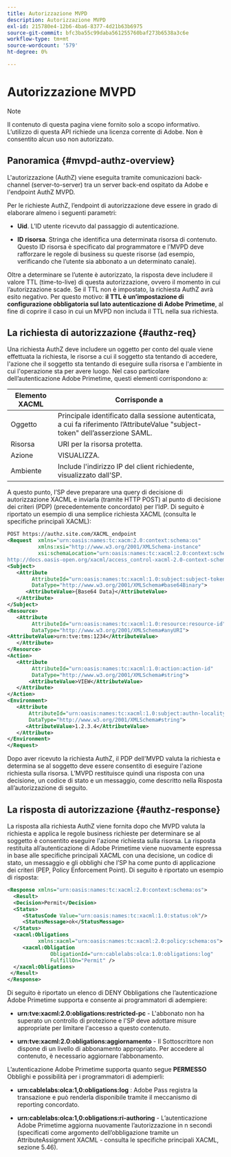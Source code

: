 ```yaml
---
title: Autorizzazione MVPD
description: Autorizzazione MVPD
exl-id: 215780e4-12b6-4ba6-8377-4d21b63b6975
source-git-commit: bfc3ba55c99daba561255760baf273b6538a3c6e
workflow-type: tm+mt
source-wordcount: '579'
ht-degree: 0%

---
```


# Autorizzazione MVPD

>[!NOTE]
>
>Il contenuto di questa pagina viene fornito solo a scopo informativo. L’utilizzo di questa API richiede una licenza corrente di Adobe. Non è consentito alcun uso non autorizzato.

## Panoramica {#mvpd-authz-overview}

L&#39;autorizzazione (AuthZ) viene eseguita tramite comunicazioni back-channel (server-to-server) tra un server back-end ospitato da Adobe e l&#39;endpoint AuthZ MVPD.

Per le richieste AuthZ, l’endpoint di autorizzazione deve essere in grado di elaborare almeno i seguenti parametri:

* **Uid**. L’ID utente ricevuto dal passaggio di autenticazione.

* **ID risorsa**. Stringa che identifica una determinata risorsa di contenuto. Questo ID risorsa è specificato dal programmatore e l’MVPD deve rafforzare le regole di business su queste risorse (ad esempio, verificando che l’utente sia abbonato a un determinato canale).

Oltre a determinare se l’utente è autorizzato, la risposta deve includere il valore TTL (time-to-live) di questa autorizzazione, ovvero il momento in cui l’autorizzazione scade. Se il TTL non è impostato, la richiesta AuthZ avrà esito negativo.  Per questo motivo: **il TTL è un’impostazione di configurazione obbligatoria sul lato autenticazione di Adobe Primetime**, al fine di coprire il caso in cui un MVPD non includa il TTL nella sua richiesta.

## La richiesta di autorizzazione {#authz-req}

Una richiesta AuthZ deve includere un oggetto per conto del quale viene effettuata la richiesta, le risorse a cui il soggetto sta tentando di accedere, l&#39;azione che il soggetto sta tentando di eseguire sulla risorsa e l&#39;ambiente in cui l&#39;operazione sta per avere luogo. Nel caso particolare dell’autenticazione Adobe Primetime, questi elementi corrispondono a:

| Elemento XACML | Corrisponde a |
|---------------|--------------------------------------------------------------------------------------------------------------------------------|
| Oggetto | Principale identificato dalla sessione autenticata, a cui fa riferimento l’AttributeValue &quot;subject-token&quot; dell’asserzione SAML. |
| Risorsa | URI per la risorsa protetta. |
| Azione | VISUALIZZA. |
| Ambiente | Include l&#39;indirizzo IP del client richiedente, visualizzato dall&#39;SP. |



A questo punto, l’SP deve preparare una query di decisione di autorizzazione XACML e inviarla (tramite HTTP POST) al punto di decisione dei criteri (PDP) (precedentemente concordato) per l’IdP. Di seguito è riportato un esempio di una semplice richiesta XACML (consulta le specifiche principali XACML):

```XML
POST https://authz.site.com/XACML_endpoint
<Request  xmlns="urn:oasis:names:tc:xacm:2.0:context:schema:os"
          xmlns:xsi="http://www.w3.org/2001/XMLSchema-instance"
          xsi:schemaLocation="urn:oasis:names:tc:xacml:2.0:context:schema:os
http://docs.oasis-open.org/xacml/access_control-xacml-2.0-context-schema-os.xsd">
<Subject>
   <Attribute
        AttributeId="urn:oasis:names:tc:xacml:1.0:subject:subject-token"
        DataType="http://www.w3.org/2001/XMLSchema#base64Binary">
      <AttributeValue>{Base64 Data}</AttributeValue>
   </Attribute>
</Subject>
<Resource>
   <Attribute
        AttributeId="urn:oasis:names:tc:xacml:1.0:resource:resource-id"
        DataType="http://www.w3.org/2001/XMLSchema#anyURI">
<AttributeValue>urn:tve:tms:1234</AttributeValue>
   </Attribute>
</Resource>
<Action>
   <Attribute
        AttributeId="urn:oasis:names:tc:xacml:1.0:action:action-id"
        DataType="http://www.w3.org/2001/XMLSchema#string">
       <AttributeValue>VIEW</AttributeValue>
   </Attribute>
</Action>
<Environment>
   <Attribute
       AttributeId="urn:oasis:names:tc:xacml:1.0:subject:authn-locality:ip-address"
       DataType="http://www.w3.org/2001/XMLSchema#string">
      <AttributeValue>1.2.3.4</AttributeValue>
   </Attribute>
</Environment>
</Request>
```


Dopo aver ricevuto la richiesta AuthZ, il PDP dell&#39;MVPD valuta la richiesta e determina se al soggetto deve essere consentito di eseguire l&#39;azione richiesta sulla risorsa. L’MVPD restituisce quindi una risposta con una decisione, un codice di stato e un messaggio, come descritto nella Risposta all’autorizzazione di seguito.

## La risposta di autorizzazione {#authz-response}

La risposta alla richiesta AuthZ viene fornita dopo che MVPD valuta la richiesta e applica le regole business richieste per determinare se al soggetto è consentito eseguire l&#39;azione richiesta sulla risorsa. La risposta restituita all’autenticazione di Adobe Primetime viene nuovamente espressa in base alle specifiche principali XACML con una decisione, un codice di stato, un messaggio e gli obblighi che l’SP ha come punto di applicazione dei criteri (PEP, Policy Enforcement Point). Di seguito è riportato un esempio di risposta:

```XML
<Response xmlns="urn:oasis:names:tc:xacml:2.0:context:schema:os">
  <Result>
  <Decision>Permit</Decision>
  <Status>
     <StatusCode Value="urn:oasis:names:tc:xacml:1.0:status:ok"/>
     <StatusMessage>ok</StatusMessage>
  </Status>
  <xacml:Obligations     
          xmlns:xacml="urn:oasis:names:tc:xacml:2.0:policy:schema:os">
     <xacml:Obligation    
              ObligationId="urn:cablelabs:olca:1.0:obligations:log"
              FulfillOn="Permit" />
  </xacml:Obligations>
 </Result>
</Response>
```

Di seguito è riportato un elenco di DENY Obbligations che l’autenticazione Adobe Primetime supporta e consente ai programmatori di adempiere:

* **urn:tve:xacml:2.0:obligations:restricted-pc** - L&#39;abbonato non ha superato un controllo di protezione e l&#39;SP deve adottare misure appropriate per limitare l&#39;accesso a questo contenuto.

* **urn:tve:xacml:2.0:obligations:aggiornamento** - Il Sottoscrittore non dispone di un livello di abbonamento appropriato.  Per accedere al contenuto, è necessario aggiornare l’abbonamento.

L’autenticazione Adobe Primetime supporta quanto segue **PERMESSO** Obblighi e possibilità per i programmatori di adempierli:

* **urn:cablelabs:olca:1,0:obligations:log** : Adobe Pass registra la transazione e può renderla disponibile tramite il meccanismo di reporting concordato.

* **urn:cablelabs:olca:1,0:obligations:ri-authoring** - L’autenticazione Adobe Primetime aggiorna nuovamente l’autorizzazione in n secondi (specificati come argomento dell’obbligazione tramite un AttributeAssignment XACML - consulta le specifiche principali XACML, sezione 5.46).

<!--
>![RelatedInformation]
>* [Preflight Authorization](/help/authentication/preflight-authz.md)
>* [Authentication](/help/authentication/authn-usecase.md)
-->
